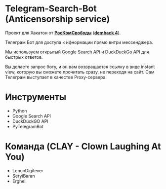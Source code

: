 # Telegram-Search-Bot (Anticensorship service)
Проект для Хакатон от [**РосКомСвободы**](https://roskomsvoboda.org/) ([**demhack 4**](https://demhack.ru/)).

Телеграм Бот для доступа к ифнормации прямо внтри мессенджера. 

Мы используем открытый Google Search API и DuckDuckGo API для быстрых ответов. 

Вы делаете запрос боту, и он вам возвращается ссылку в виде instant view, которую вы сможете прочитать сразу, не переходя на сайт. Сам Телеграм выступает в качестве Proxy-сервера.

# Инструменты
- Python 
- Google Search API 
- DuckDuckGO API 
- PyTelegramBot 

# Команда (CLAY - Clown Laughing At You)
- LencoDigitexer 
- SeryiBaran
- Erghel 